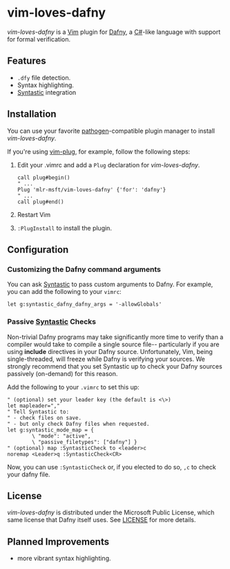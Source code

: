 # vim-loves-dafny
*vim-loves-dafny* is a [Vim] plugin for [Dafny], a [C#]-like language with support for formal verification.

## Features

- `.dfy` file detection.
- Syntax highlighting.
- [Syntastic] integration

## Installation

You can use your favorite [pathogen]-compatible plugin manager to install *vim-loves-dafny*. 

If you're using [vim-plug], for example, follow the following steps:

1. Edit your .vimrc and add a `Plug` declaration for *vim-loves-dafny*.

	```vim
	call plug#begin()
	" ...
	Plug 'mlr-msft/vim-loves-dafny' {'for': 'dafny'}
	" ...
	call plug#end()
	```

2. Restart Vim
3. `:PlugInstall` to install the plugin.

## Configuration

### Customizing the Dafny command arguments

You can ask [Syntastic] to pass custom arguments to Dafny. For example, you can add the following to your `vimrc`:

```vim
let g:syntastic_dafny_dafny_args = '-allowGlobals'
```

### Passive [Syntastic] Checks

Non-trivial Dafny programs may take significantly more time to verify than a compiler would take to compile a single source file-- particularly if you are using **include** directives in your Dafny source. Unfortunately, Vim, being single-threaded, will freeze while Dafny is verifying your sources. We strongly recommend that you set Syntastic up to check your Dafny sources passively (on-demand) for this reason.

Add the following to your `.vimrc` to set this up:

```vim
" (optional) set your leader key (the default is <\>)
let mapleader=","
" Tell Syntastic to:
" - check files on save.
" - but only check Dafny files when requested.
let g:syntastic_mode_map = {
        \ "mode": "active",
        \ "passive_filetypes": ["dafny"] }
" (optional) map :SyntasticCheck to <leader>c
noremap <Leader>q :SyntasticCheck<CR>
```

Now, you can use `:SyntasticCheck` or, if you elected to do so, `,c` to check your dafny file.

## License

*vim-loves-dafny* is distributed under the Microsoft Public License, which same license that Dafny itself uses. See [LICENSE] for more details.

## Planned Improvements

- more vibrant syntax highlighting.

[C#]: https://en.wikipedia.org/wiki/C_Sharp_(programming_language)
[Vim]: http://www.vim.org
[Dafny]: https://dafny.codeplex.com/
[vim-plug]: https://github.com/junegunn/vim-plug
[pathogen]: https://github.com/tpope/vim-pathogen
[Syntastic]: https://github.com/scrooloose/syntastic
[LICENSE]: http://github.com/mlr-msft/vim-loves-dafny/blob/master/LICENSE
